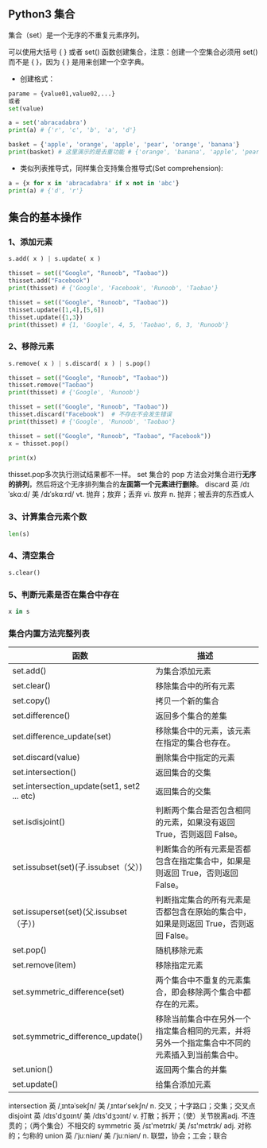 ## Python3 集合

集合（set）是一个无序的不重复元素序列。

可以使用大括号 { } 或者 set() 函数创建集合，注意：创建一个空集合必须用 set() 而不是 { }，因为 { } 是用来创建一个空字典。

* 创建格式：

```python
parame = {value01,value02,...}
或者
set(value)
```

```python
a = set('abracadabra')
print(a) # {'r', 'c', 'b', 'a', 'd'}
```

```python
basket = {'apple', 'orange', 'apple', 'pear', 'orange', 'banana'}
print(basket) # 这里演示的是去重功能 # {'orange', 'banana', 'apple', 'pear'}
```

* 类似列表推导式，同样集合支持集合推导式(Set comprehension):

```python
a = {x for x in 'abracadabra' if x not in 'abc'}
print(a) # {'d', 'r'}
```

## 集合的基本操作

### 1、添加元素
```python
s.add( x ) | s.update( x )
```

```python
thisset = set(("Google", "Runoob", "Taobao"))
thisset.add("Facebook")
print(thisset) # {'Google', 'Facebook', 'Runoob', 'Taobao'}
```

```python
thisset = set(("Google", "Runoob", "Taobao"))
thisset.update([1,4],[5,6])  
thisset.update({1,3})
print(thisset) # {1, 'Google', 4, 5, 'Taobao', 6, 3, 'Runoob'}
```

### 2、移除元素
```python
s.remove( x ) | s.discard( x ) | s.pop() 
```

```python
thisset = set(("Google", "Runoob", "Taobao"))
thisset.remove("Taobao")
print(thisset) # {'Google', 'Runoob'}
```

```python
thisset = set(("Google", "Runoob", "Taobao"))
thisset.discard("Facebook")  # 不存在不会发生错误
print(thisset) # {'Google', 'Runoob', 'Taobao'}
```

```python
thisset = set(("Google", "Runoob", "Taobao", "Facebook"))
x = thisset.pop()
 
print(x)
```
thisset.pop多次执行测试结果都不一样。
set 集合的 pop 方法会对集合进行**无序的排列**，然后将这个无序排列集合的**左面第一个元素进行删除**。
discard 英 /dɪˈskɑːd/  美 /dɪˈskɑːrd/  vt. 抛弃；放弃；丢弃 vi. 放弃 n. 抛弃；被丢弃的东西或人

### 3、计算集合元素个数
```python
len(s)
```

### 4、清空集合
```python
s.clear()
```

### 5、判断元素是否在集合中存在
```python
x in s
```

### 集合内置方法完整列表
| 函数 | 描述 |
| --- | --- |
| set.add()  | 为集合添加元素 |
| set.clear()  | 移除集合中的所有元素 |
| set.copy()  | 拷贝一个新的集合 |
| set.difference() | 返回多个集合的差集 |
| set.difference_update(set) | 移除集合中的元素，该元素在指定的集合也存在。 |
| set.discard(value) | 删除集合中指定的元素 |
| set.intersection() | 返回集合的交集 |
| set.intersection_update(set1, set2 ... etc) | 返回集合的交集 |
| set.isdisjoint() | 判断两个集合是否包含相同的元素，如果没有返回 True，否则返回 False。 |
| set.issubset(set)(子.issubset（父）) | 判断集合的所有元素是否都包含在指定集合中，如果是则返回 True，否则返回 False。 |
| set.issuperset(set)(父.issubset（子）) | 判断指定集合的所有元素是否都包含在原始的集合中，如果是则返回 True，否则返回 False。 |
| set.pop() | 随机移除元素 |
| set.remove(item) | 移除指定元素 |
| set.symmetric_difference(set) | 两个集合中不重复的元素集合，即会移除两个集合中都存在的元素。 |
| set.symmetric_difference_update() | 移除当前集合中在另外一个指定集合相同的元素，并将另外一个指定集合中不同的元素插入到当前集合中。 |
| set.union() | 返回两个集合的并集 |
| set.update() | 给集合添加元素 |

intersection 英 /ˌɪntəˈsekʃn/  美 /ˌɪntərˈsekʃn/ n. 交叉；十字路口；交集；交叉点
disjoint 英 /dɪs'dʒɒɪnt/  美 /dɪs'dʒɔɪnt/ v. 打散；拆开；（使）关节脱离adj. 不连贯的；（两个集合）不相交的
symmetric 英 /sɪ'metrɪk/  美 /sɪ'mɛtrɪk/ adj. 对称的；匀称的
union 英 /ˈjuːniən/  美 /ˈjuːniən/ n. 联盟，协会；工会；联合